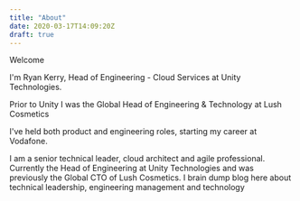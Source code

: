 ```yaml
---
title: "About"
date: 2020-03-17T14:09:20Z
draft: true
---
```


Welcome

I'm Ryan Kerry, Head of Engineering - Cloud Services at Unity Technologies.

Prior to Unity I was the Global Head of Engineering & Technology at Lush Cosmetics



I've held both product and engineering roles, starting my career at Vodafone.


I am a senior technical leader, cloud architect and agile professional. Currently the Head of Engineering at Unity Technologies and was previously the Global CTO of Lush Cosmetics. I brain dump blog here about technical leadership, engineering management and technology

